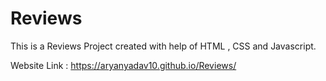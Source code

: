 # Reviews
 
This is a Reviews Project created with help of HTML , CSS and Javascript.

Website Link :  https://aryanyadav10.github.io/Reviews/
